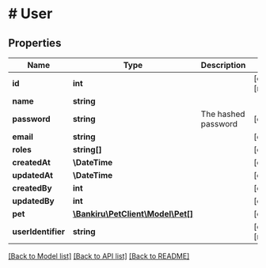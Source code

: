 # # User

## Properties

Name | Type | Description | Notes
------------ | ------------- | ------------- | -------------
**id** | **int** |  | [optional] [readonly]
**name** | **string** |  |
**password** | **string** | The hashed password | [optional]
**email** | **string** |  | [optional]
**roles** | **string[]** |  | [optional]
**createdAt** | **\DateTime** |  | [optional]
**updatedAt** | **\DateTime** |  | [optional]
**createdBy** | **int** |  | [optional]
**updatedBy** | **int** |  | [optional]
**pet** | [**\Bankiru\PetClient\Model\Pet[]**](Pet.md) |  | [optional]
**userIdentifier** | **string** |  | [optional] [readonly]

[[Back to Model list]](../../README.md#models) [[Back to API list]](../../README.md#endpoints) [[Back to README]](../../README.md)
